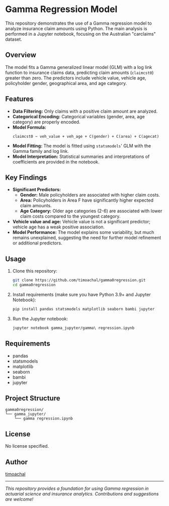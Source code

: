 # Gamma Regression Model

This repository demonstrates the use of a Gamma regression model to analyze insurance claim amounts using Python. The main analysis is performed in a Jupyter notebook, focusing on the Australian "carclaims" dataset.

## Overview

The model fits a Gamma generalized linear model (GLM) with a log link function to insurance claims data, predicting claim amounts (`claimcst0`) greater than zero. The predictors include vehicle value, vehicle age, policyholder gender, geographical area, and age category.

## Features

- **Data Filtering:** Only claims with a positive claim amount are analyzed.
- **Categorical Encoding:** Categorical variables (gender, area, age category) are properly encoded.
- **Model Formula:**  
  ```
  claimcst0 ~ veh_value + veh_age + C(gender) + C(area) + C(agecat)
  ```
- **Model Fitting:** The model is fitted using `statsmodels`' GLM with the Gamma family and log link.
- **Model Interpretation:** Statistical summaries and interpretations of coefficients are provided in the notebook.

## Key Findings

- **Significant Predictors:**
  - **Gender:** Male policyholders are associated with higher claim costs.
  - **Area:** Policyholders in Area F have significantly higher expected claim amounts.
  - **Age Category:** Older age categories (2-6) are associated with lower claim costs compared to the youngest category.
- **Vehicle value and age:** Vehicle value is not a significant predictor; vehicle age has a weak positive association.
- **Model Performance:** The model explains some variability, but much remains unexplained, suggesting the need for further model refinement or additional predictors.

## Usage

1. Clone this repository:
   ```bash
   git clone https://github.com/timoachal/gamma0regression.git
   cd gamma0regression
   ```

2. Install requirements (make sure you have Python 3.9+ and Jupyter Notebook):
   ```bash
   pip install pandas statsmodels matplotlib seaborn bambi jupyter
   ```

3. Run the Jupyter notebook:
   ```bash
   jupyter notebook gamma_jupyter/gamma\ regression.ipynb
   ```

## Requirements

- pandas
- statsmodels
- matplotlib
- seaborn
- bambi
- jupyter

## Project Structure

```
gamma0regression/
└── gamma_jupyter/
    └── gamma regression.ipynb
```

## License

No license specified.

## Author

[timoachal](https://github.com/timoachal)

---

*This repository provides a foundation for using Gamma regression in actuarial science and insurance analytics. Contributions and suggestions are welcome!*
